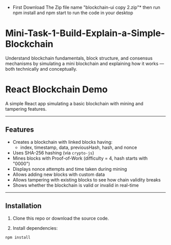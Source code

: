 * First Download The Zip file name  "blockchain-ui copy 2.zip"*
then run npm install and npm start to run the code in your desktop









# Mini-Task-1-Build-Explain-a-Simple-Blockchain
Understand blockchain fundamentals, block structure, and consensus mechanisms by simulating a mini blockchain and explaining how it works — both technically and conceptually.


# React Blockchain Demo

A simple React app simulating a basic blockchain with mining and tampering features.

---

## Features

- Creates a blockchain with linked blocks having:
  - index, timestamp, data, previousHash, hash, and nonce
- Uses SHA-256 hashing (via `crypto-js`)
- Mines blocks with Proof-of-Work (difficulty = 4, hash starts with "0000")
- Displays nonce attempts and time taken during mining
- Allows adding new blocks with custom data
- Allows tampering with existing blocks to see how chain validity breaks
- Shows whether the blockchain is valid or invalid in real-time

---

## Installation

1. Clone this repo or download the source code.

2. Install dependencies:

```bash
npm install
